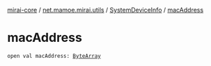 [mirai-core](../../index.md) / [net.mamoe.mirai.utils](../index.md) / [SystemDeviceInfo](index.md) / [macAddress](./mac-address.md)

# macAddress

`open val macAddress: `[`ByteArray`](https://kotlinlang.org/api/latest/jvm/stdlib/kotlin/-byte-array/index.html)
